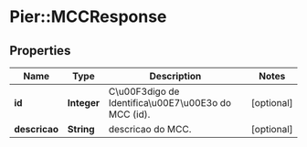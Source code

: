 # Pier::MCCResponse

## Properties
Name | Type | Description | Notes
------------ | ------------- | ------------- | -------------
**id** | **Integer** | C\u00F3digo de Identifica\u00E7\u00E3o do MCC (id). | [optional] 
**descricao** | **String** | descricao do MCC. | [optional] 


